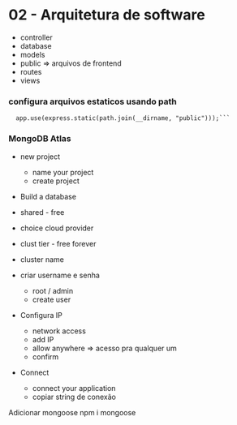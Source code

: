 # 02 - Arquitetura de software

- controller
- database
- models
- public => arquivos de frontend
- routes
- views

### configura arquivos estaticos usando path

````
  app.use(express.static(path.join(__dirname, "public")));```
````

### MongoDB Atlas

- new project
  - name your project
  - create project
- Build a database
- shared - free
- choice cloud provider
- clust tier - free forever
- cluster name

- criar username e senha

  - root / admin
  - create user

- Configura IP
  - network access
  - add IP
  - allow anywhere => acesso pra qualquer um
  - confirm

- Connect
  - connect your application
  - copiar string de conexão

Adicionar mongoose
npm i mongoose
